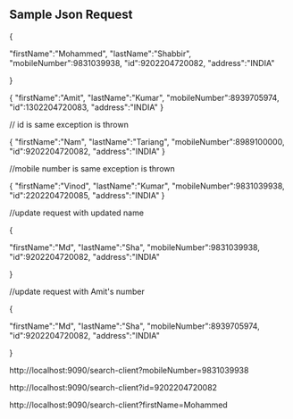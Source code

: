 ## Sample Json Request

{
 
 "firstName":"Mohammed",
 "lastName":"Shabbir",
 "mobileNumber":9831039938,
 "id":9202204720082,
 "address":"INDIA"
 
    
}


{
   "firstName":"Amit",
   "lastName":"Kumar",
   "mobileNumber":8939705974,
   "id":1302204720083,
   "address":"INDIA"
}


// id is same exception is thrown

{
   "firstName":"Nam",
   "lastName":"Tariang",
   "mobileNumber":8989100000,
   "id":9202204720082,
   "address":"INDIA"
}

//mobile number is same exception is thrown


{
   "firstName":"Vinod",
   "lastName":"Kumar",
   "mobileNumber":9831039938,
   "id":2202204720085,
   "address":"INDIA"
}


//update request with updated name 

{
 
 "firstName":"Md",
 "lastName":"Sha",
 "mobileNumber":9831039938,
 "id":9202204720082,
 "address":"INDIA"
 
    
}


//update request with Amit's number

{
 
 "firstName":"Md",
 "lastName":"Sha",
 "mobileNumber":8939705974,
 "id":9202204720082,
 "address":"INDIA"
 
    
}


http://localhost:9090/search-client?mobileNumber=9831039938

http://localhost:9090/search-client?id=9202204720082

http://localhost:9090/search-client?firstName=Mohammed

